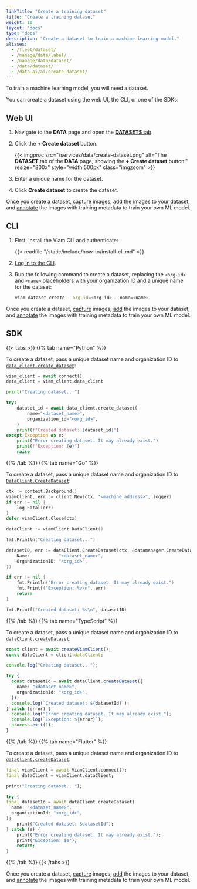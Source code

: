 ```yaml
---
linkTitle: "Create a training dataset"
title: "Create a training dataset"
weight: 10
layout: "docs"
type: "docs"
description: "Create a dataset to train a machine learning model."
aliases:
  - /fleet/dataset/
  - /manage/data/label/
  - /manage/data/dataset/
  - /data/dataset/
  - /data-ai/ai/create-dataset/
---
```


To train a machine learning model, you will need a dataset.

You can create a dataset using the web UI, the CLI, or one of the SDKs:

## Web UI

1. Navigate to the **DATA** page and open the [**DATASETS** tab](https://app.viam.com/data/datasets).

1. Click the **+ Create dataset** button.

   {{< imgproc src="/services/data/create-dataset.png" alt="The **DATASET** tab of the **DATA** page, showing the **+ Create dataset** button." resize="800x" style="width:500px" class="imgzoom" >}}

1. Enter a unique name for the dataset.

1. Click **Create dataset** to create the dataset.

Once you create a dataset, [capture](/data-ai/train/capture-images/) images, [add](/data-ai/train/update-dataset/) the images to your dataset, and [annotate](/data-ai/train/annotate-images/) the images with training metadata to train your own ML model.

## CLI

1. First, install the Viam CLI and authenticate:

   {{< readfile "/static/include/how-to/install-cli.md" >}}

1. [Log in to the CLI](/dev/tools/cli/#authenticate).

1. Run the following command to create a dataset, replacing the `<org-id>` and `<name>` placeholders with your organization ID and a unique name for the dataset:

   ```sh {class="command-line" data-prompt="$"}
   viam dataset create --org-id=<org-id> --name=<name>
   ```

Once you create a dataset, [capture](/data-ai/train/capture-images/) images, [add](/data-ai/train/update-dataset/) the images to your dataset, and [annotate](/data-ai/train/annotate-images/) the images with training metadata to train your own ML model.

## SDK

{{< tabs >}}
{{% tab name="Python" %}}

To create a dataset, pass a unique dataset name and organization ID to [`data_client.create_dataset`](/dev/reference/apis/data-client/#createdataset):

```python
viam_client = await connect()
data_client = viam_client.data_client

print("Creating dataset...")

try:
    dataset_id = await data_client.create_dataset(
        name="<dataset_name>",
        organization_id="<org_id>",
    )
    print(f"Created dataset: {dataset_id}")
except Exception as e:
    print("Error creating dataset. It may already exist.")
    print(f"Exception: {e}")
    raise
```

{{% /tab %}}
{{% tab name="Go" %}}

To create a dataset, pass a unique dataset name and organization ID to [`DataClient.CreateDataset`](/dev/reference/apis/data-client/#createdataset):

```go
ctx := context.Background()
viamClient, err := client.New(ctx, "<machine_address>", logger)
if err != nil {
    log.Fatal(err)
}
defer viamClient.Close(ctx)

dataClient := viamClient.DataClient()

fmt.Println("Creating dataset...")

datasetID, err := dataClient.CreateDataset(ctx, &datamanager.CreateDatasetRequest{
    Name:           "<dataset_name>",
    OrganizationID: "<org_id>",
})

if err != nil {
    fmt.Println("Error creating dataset. It may already exist.")
    fmt.Printf("Exception: %v\n", err)
    return
}

fmt.Printf("Created dataset: %s\n", datasetID)
```

{{% /tab %}}
{{% tab name="TypeScript" %}}

To create a dataset, pass a unique dataset name and organization ID to [`dataClient.createDataset`](/dev/reference/apis/data-client/#createdataset):

```typescript
const client = await createViamClient();
const dataClient = client.dataClient;

console.log("Creating dataset...");

try {
  const datasetId = await dataClient.createDataset({
    name: "<dataset_name>",
    organizationId: "<org_id>",
  });
  console.log(`Created dataset: ${datasetId}`);
} catch (error) {
  console.log("Error creating dataset. It may already exist.");
  console.log(`Exception: ${error}`);
  process.exit(1);
}
```

{{% /tab %}}
{{% tab name="Flutter" %}}

To create a dataset, pass a unique dataset name and organization ID to [`dataClient.createDataset`](/dev/reference/apis/data-client/#createdataset):

```dart
final viamClient = await ViamClient.connect();
final dataClient = viamClient.dataClient;

print("Creating dataset...");

try {
final datasetId = await dataClient.createDataset(
  name: "<dataset_name>",
  organizationId: "<org_id>",
);
    print("Created dataset: $datasetId");
} catch (e) {
    print("Error creating dataset. It may already exist.");
    print("Exception: $e");
    return;
}
```

{{% /tab %}}
{{< /tabs >}}

Once you create a dataset, [capture](/data-ai/train/capture-images/) images, [add](/data-ai/train/update-dataset/) the images to your dataset, and [annotate](/data-ai/train/annotate-images/) the images with training metadata to train your own ML model.
